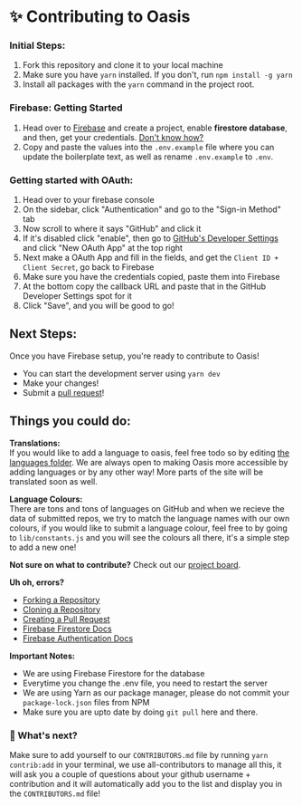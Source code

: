 # ✨ Contributing to Oasis 

### Initial Steps:
1. Fork this repository and clone it to your local machine
2. Make sure you have `yarn` installed. If you don't, run ```npm install -g yarn```
3. Install all packages with the `yarn` command in the project root.

### Firebase: Getting Started

1. Head over to [Firebase](https://firebase.google.com) and create a project, enable **firestore database**, and then, get your credentials. [Don't know how?](https://www.c-sharpcorner.com/article/how-to-create-firebase-web-app-get/) 
2. Copy and paste the values into the `.env.example` file where you can update the boilerplate text, as well as rename `.env.example` to `.env`.

### Getting started with OAuth:

1. Head over to your firebase console
2. On the sidebar, click "Authentication" and go to the "Sign-in Method" tab
3. Now scroll to where it says "GitHub" and click it
4. If it's disabled click "enable", then go to <a href="https://github.com/settings/developers">GitHub's Developer Settings</a> and click "New OAuth App" at the top right
5. Next make a OAuth App and fill in the fields, and get the `Client ID + Client Secret`, go back to Firebase
6. Make sure you have the credentials copied, paste them into Firebase
7. At the bottom copy the callback URL and paste that in the GitHub Developer Settings spot for it
8. Click "Save", and you will be good to go!

## Next Steps:
Once you have Firebase setup, you're ready to contribute to Oasis!

- You can start the development server using `yarn dev`
- Make your changes!
- Submit a <a href="https://github.com/heybereket/oasis/pulls">pull request</a>!

## Things you could do:

**Translations:** <br>
If you would like to add a language to oasis, feel free todo so by editing <a href="https://github.com/heybereket/oasis/tree/main/public/locales">the languages folder</a>. We are always open to making Oasis more accessible by adding languages or by any other way! More parts of the site will be translated soon as well.

**Language Colours:** <br>
There are tons and tons of languages on GitHub and when we recieve the data of submitted repos, we try to match the language names with our own colours, if you would like to submit a language colour, feel free to by going to ```lib/constants.js``` and you will see the colours all there, it's a simple step to add a new one!

**Not sure on what to contribute?** Check out our <a href="https://github.com/heybereket/oasis/projects/1">project board</a>.

**Uh oh, errors?**
- <a href="https://docs.github.com/en/github/getting-started-with-github/fork-a-repo">Forking a Repository</a>
- <a href="https://docs.github.com/en/github/creating-cloning-and-archiving-repositories/cloning-a-repository">Cloning a Repository</a>
- <a href="https://docs.github.com/en/github/collaborating-with-issues-and-pull-requests/creating-a-pull-request-from-a-fork">Creating a Pull Request</a>
- <a href="https://firebase.google.com/docs/firestore/">Firebase Firestore Docs</a>
- <a href="https://firebase.google.com/docs/auth/">Firebase Authentication Docs</a>

**Important Notes:**
- We are using Firebase Firestore for the database
- Everytime you change the .env file, you need to restart the server
- We are using Yarn as our package manager, please do not commit your ```package-lock.json``` files from NPM
- Make sure you are upto date by doing ```git pull``` here and there.

### 👀 What's next?
Make sure to add yourself to our `CONTRIBUTORS.md` file by running `yarn contrib:add` in your terminal, we use all-contributors to manage all this, it will ask you a couple of questions about your github username + contribution and it will automatically add you to the list and display you in the `CONTRIBUTORS.md` file!
